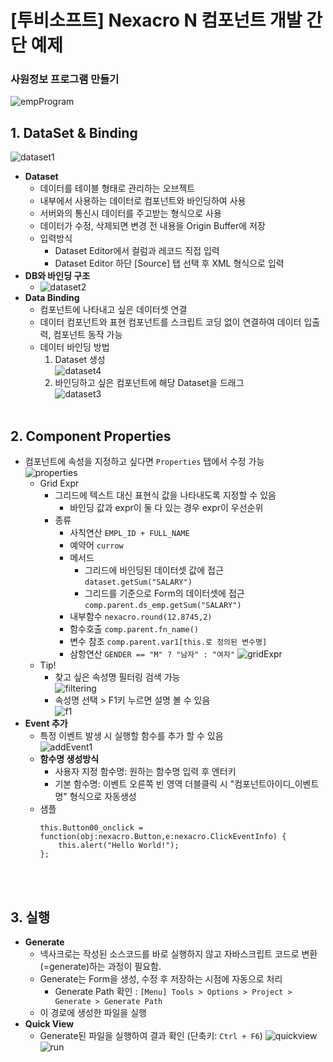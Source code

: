 # [투비소프트] Nexacro N 컴포넌트 개발 간단 예제

### 사원정보 프로그램 만들기
![empProgram](/images/empProgram.PNG)
<br>

## 1. DataSet & Binding
![dataset1](/images/dataset1.PNG)
- **Dataset**
  - 데이터를 테이블 형태로 관리하는 오브젝트
  - 내부에서 사용하는 데이터로 컴포넌트와 바인딩하여 사용
  - 서버와의 통신시 데이터를 주고받는 형식으로 사용
  - 데이터가 수정, 삭제되면 변경 전 내용을 Origin Buffer에 저장
  - 입력방식
    - Dataset Editor에서 컬럼과 레코드 직접 입력
    - Dataset Editor 하단 [Source] 탭 선택 후 XML 형식으로 입력
- **DB와 바인딩 구조**
  - ![dataset2](/images/dataset2.PNG)
- **Data Binding**
  - 컴포넌트에 나타내고 싶은 데이터셋 연결
  - 데이터 컴포넌트와 표현 컴포넌트를 스크립트 코딩 없이 연결하여 데이터 입출력, 컴포넌트 동작 가능
  - 데이터 바인딩 방법
    1. Dataset 생성 <br>
        ![dataset4](/images/dataset4.PNG)
    2. 바인딩하고 싶은 컴포넌트에 해당 Dataset을 드래그 <br>
        ![dataset3](/images/dataset3.PNG)
<br><br>




## 2. Component Properties
- 컴포넌트에 속성을 지정하고 싶다면 `Properties` 탭에서 수정 가능 <br>
![properties](/images/properties.PNG)
    - Grid Expr <br>
      - 그리드에 텍스트 대신 표현식 값을 나타내도록 지정할 수 있음
        - 바인딩 값과 expr이 둘 다 있는 경우 expr이 우선순위
      - 종류
        - 사칙연산 `EMPL_ID + FULL_NAME` 
        - 예약어 `currow`
        - 메서드 
          - 그리드에 바인딩된 데이터셋 값에 접근 `dataset.getSum("SALARY")`
          - 그리드를 기준으로 Form의 데이터셋에 접근 `comp.parent.ds_emp.getSum("SALARY")`
        - 내부함수 `nexacro.round(12.8745,2)`
        - 함수호출 `comp.parent.fn_name()`
        - 변수 참조 `comp.parent.var1[this.로 정의된 변수명]`
        - 삼항연산 `GENDER == "M" ? "남자" : "여자"`
    ![gridExpr](/images/gridExpr.PNG) <br>
    - Tip!
      - 찾고 싶은 속성명 필터링 검색 가능 <br>
        ![filtering](/images/filtering.PNG) <br>
      - 속성명 선택 > F1키 누르면 설명 볼 수 있음 <br>
        ![f1](/images/f1.PNG)
- **Event 추가**
  - 특정 이벤트 발생 시 실행할 함수를 추가 할 수 있음 <br>
    ![addEvent1](/images/addEvent1.PNG)
  - **함수명 생성방식**
    - 사용자 지정 함수명: 원하는 함수명 입력 후 엔터키
    - 기본 함수명: 이벤트 오른쪽 빈 영역 더블클릭 시 "컴포넌트아이디_이벤트명" 형식으로 자동생성<br>
  - 샘플
      ```
      this.Button00_onclick = function(obj:nexacro.Button,e:nexacro.ClickEventInfo) {
          this.alert("Hello World!");
      };
      ```
<br><br>



## 3. 실행
- **Generate**
  - 넥사크로는 작성된 소스코드를 바로 실행하지 않고 자바스크립트 코드로 변환(=generate)하는 과정이 필요함. 
  - Generate는 Form을 생성, 수정 후 저장하는 시점에 자동으로 처리
    - Generate Path 확인 : `[Menu] Tools > Options > Project > Generate > Generate Path`
  - 이 경로에 생성한 파일을 실행
- **Quick View**
  - Generate된 파일을 실행하여 결과 확인 (단축키: `Ctrl + F6`)
    ![quickview](/images/quickview.PNG) <br>
    ![run](/images/run.PNG) <br>




<br><br><br>
<br><br><br>


